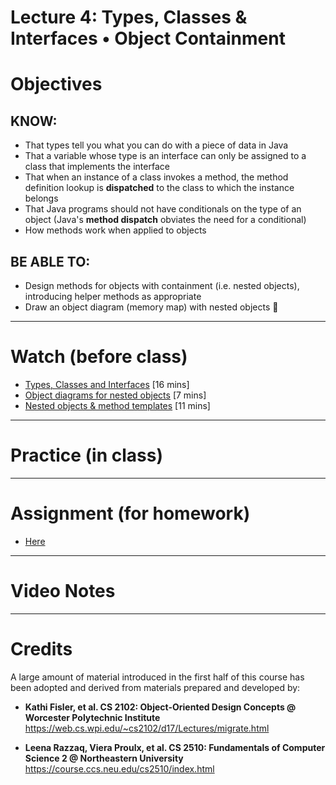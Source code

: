 # Lecture 4: Types, Classes & Interfaces • Object Containment 

# Objectives

## KNOW:
- That types tell you what you can do with a piece of data in Java
- That a variable whose type is an interface can only be assigned to a class that implements the interface
- That when an instance of a class invokes a method, the method definition lookup is **dispatched** to the class to which the instance belongs
- That Java programs should not have conditionals on the type of an object (Java's **method dispatch** obviates the need for a conditional)
- How methods work when applied to objects

## BE ABLE TO:
- Design methods for objects with containment (i.e. nested objects), introducing helper methods as appropriate
- Draw an object diagram (memory map) with nested objects


---
# Watch (before class)

- [Types, Classes and Interfaces](https://mediaspace.berry.edu/media/lecture3b-types/1_xuygvq3q) [16 mins]
- [Object diagrams for nested objects](https://mediaspace.berry.edu/media/unit0-lecture03d-nested-diagram/1_ffbnnkaf) [7 mins]
- [Nested objects & method templates](https://mediaspace.berry.edu/media/lecture3c-nested-methods-template/1_jh26w8mo) [11 mins]



--- 
# Practice (in class)



---
# Assignment (for homework)

- [Here](work)



---
# Video Notes




---
# Credits

A large amount of material introduced in the first half of this course has been adopted and derived from materials prepared and developed by:

- **Kathi Fisler, et al. CS 2102: Object-Oriented Design Concepts @ Worcester Polytechnic Institute**
https://web.cs.wpi.edu/~cs2102/d17/Lectures/migrate.html

- **Leena Razzaq, Viera Proulx, et al. CS 2510: Fundamentals of Computer Science 2 @ Northeastern University**
https://course.ccs.neu.edu/cs2510/index.html

